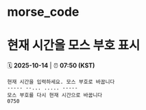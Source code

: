 # morse_code
# 현재 시간을 모스 부호 표시
<!-- MORSE_TIME_START -->
🗓️ **2025-10-14** | ⏰ **07:50 (KST)**

```
현재 시간을 입력하세요. 모스 부호로 바꿉니다
----- --... ..... -----
모스 부호를 다시 현재 시간으로 바꿉니다
0750
```
<!-- MORSE_TIME_END -->
